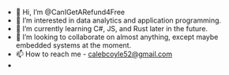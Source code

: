 - 👋 Hi, I’m @CanIGetARefund4Free
- 👀 I’m interested in data analytics and application programming.
- 🌱 I’m currently learning C#, JS, and Rust later in the future.
- 💞️ I’m looking to collaborate on almost anything, except maybe embedded systems at the moment.
- 📫 How to reach me - calebcoyle52@gmail.com
- 
<!---
CanIGetARefund4Free/CanIGetARefund4Free is a ✨ special ✨ repository because its `README.md` (this file) appears on your GitHub profile.
You can click the Preview link to take a look at your changes.
--->
